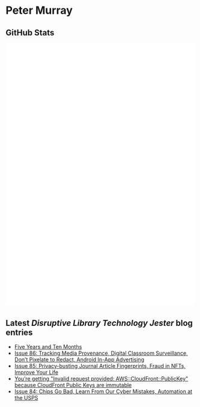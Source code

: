 # Peter Murray

## GitHub Stats
![Metrics](/github-metrics.svg)


## Latest _Disruptive Library Technology Jester_ blog entries
<!-- BLOG-POST-LIST:START -->
- [Five Years and Ten Months](https://dltj.org/article/five-years-ten-months/)
- [Issue 86: Tracking Media Provenance, Digital Classroom Surveillance, Don’t Pixelate to Redact, Android In-App Advertising](https://dltj.org/article/issue-86-provenance-privacy-pixelation/)
- [Issue 85: Privacy-busting Journal Article Fingerprints, Fraud in NFTs, Improve Your Life](https://dltj.org/article/issue-85-article-fingerprints-nft-fraud-life-improvements/)
- [You’re getting &quot;Invalid request provided: AWS::CloudFront::PublicKey&quot; because CloudFront Public Keys are immutable](https://dltj.org/article/cloudformation-invalid-request-cloudfront-publickey/)
- [Issue 84: Chips Go Bad, Learn From Our Cyber Mistakes, Automation at the USPS](https://dltj.org/article/issue-84-chip-bugs-cyber-board-usps-automation/)
<!-- BLOG-POST-LIST:END -->


[LinkedIn]: https://www.linkedin.com/in/datagazetteer "LinkedIn"
[Twitter]: https://twitter.com/DataG "Twitter"
[blog]: https://dltj.org/ "Blog"
